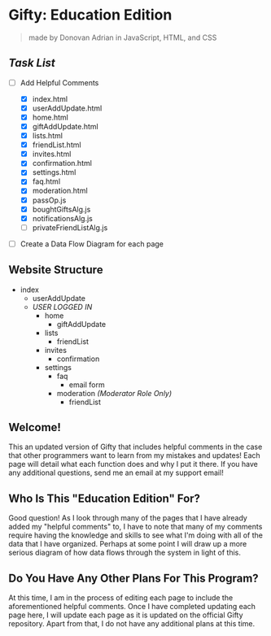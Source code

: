# Gifty: Education Edition
> made by Donovan Adrian in JavaScript, HTML, and CSS


## ***Task List***
- [ ] Add Helpful Comments
  - [x] index.html
  - [x] userAddUpdate.html
  - [x] home.html 
  - [x] giftAddUpdate.html
  - [x] lists.html
  - [x] friendList.html
  - [x] invites.html
  - [x] confirmation.html
  - [x] settings.html 
  - [x] faq.html
  - [x] moderation.html
  - [x] passOp.js
  - [x] boughtGiftsAlg.js
  - [x] notificationsAlg.js
  - [ ] privateFriendListAlg.js
- [ ] Create a Data Flow Diagram for each page


## Website Structure
- index
  - userAddUpdate
  - *USER LOGGED IN*
    - home
      - giftAddUpdate
    - lists
      - friendList
    - invites
      - confirmation
    - settings
      - faq
        - email form
      - moderation *\(Moderator Role Only)*
        - friendList


## Welcome!
This an updated version of Gifty that includes helpful 
comments in the case that other programmers want to 
learn from my mistakes and updates! Each page will detail 
what each function does and why I put it there. If you have 
any additional questions, send me an email at my support 
email!


## Who Is This "Education Edition" For?
Good question! As I look through many of the pages that I 
have already added my "helpful comments" to, I have to note 
that many of my comments require having the knowledge and 
skills to see what I'm doing with all of the data that I 
have organized. Perhaps at some point I will draw up a more 
serious diagram of how data flows through the system in light
of this.


## Do You Have Any Other Plans For This Program?
At this time, I am in the process of editing each page to 
include the aforementioned helpful comments. Once I have 
completed updating each page here, I will update each page 
as it is updated on the official Gifty repository. Apart from 
that, I do not have any additional plans at this time.